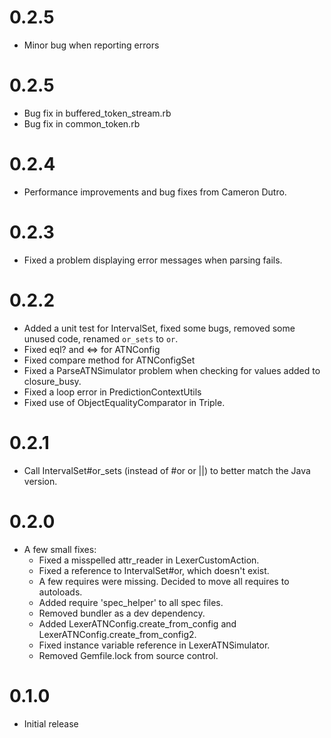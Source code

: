 0.2.5
===
- Minor bug when reporting errors

0.2.5
===
- Bug fix in buffered_token_stream.rb
- Bug fix in common_token.rb

0.2.4
===
- Performance improvements and bug fixes from Cameron Dutro.

0.2.3
===
- Fixed a problem displaying error messages when parsing fails.

0.2.2
===
- Added a unit test for IntervalSet, fixed some bugs, removed some unused code, renamed `or_sets` to `or`.
- Fixed eql? and <=> for ATNConfig
- Fixed compare method for ATNConfigSet
- Fixed a ParseATNSimulator problem when checking for values added to closure_busy.
- Fixed a loop error in PredictionContextUtils
- Fixed use of ObjectEqualityComparator in Triple.

0.2.1
===
- Call IntervalSet#or_sets (instead of #or or ||) to better match the Java version.

0.2.0
===
- A few small fixes:
  * Fixed a misspelled attr_reader in LexerCustomAction.
  * Fixed a reference to IntervalSet#or, which doesn't exist.
  * A few requires were missing. Decided to move all requires to autoloads.
  * Added require 'spec_helper' to all spec files.
  * Removed bundler as a dev dependency.
  * Added LexerATNConfig.create_from_config and LexerATNConfig.create_from_config2.
  * Fixed instance variable reference in LexerATNSimulator.
  * Removed Gemfile.lock from source control.

0.1.0
===
- Initial release

